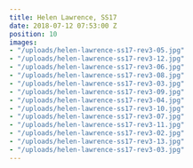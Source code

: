 ```yaml
---
title: Helen Lawrence, SS17
date: 2018-07-12 07:53:00 Z
position: 10
images:
- "/uploads/helen-lawrence-ss17-rev3-05.jpg"
- "/uploads/helen-lawrence-ss17-rev3-12.jpg"
- "/uploads/helen-lawrence-ss17-rev3-06.jpg"
- "/uploads/helen-lawrence-ss17-rev3-08.jpg"
- "/uploads/helen-lawrence-ss17-rev3-03.jpg"
- "/uploads/helen-lawrence-ss17-rev3-09.jpg"
- "/uploads/helen-lawrence-ss17-rev3-04.jpg"
- "/uploads/helen-lawrence-ss17-rev3-10.jpg"
- "/uploads/helen-lawrence-ss17-rev3-07.jpg"
- "/uploads/helen-lawrence-ss17-rev3-11.jpg"
- "/uploads/helen-lawrence-ss17-rev3-02.jpg"
- "/uploads/helen-lawrence-ss17-rev3-13.jpg"
- "/uploads/helen-lawrence-ss17-rev3-03.jpg"
---
```


